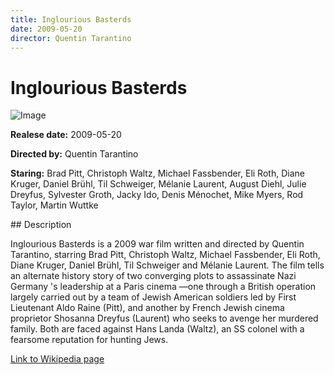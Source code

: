 ```yaml
---
title: Inglourious Basterds
date: 2009-05-20
director: Quentin Tarantino
---
```


# Inglourious Basterds
![Image](https://images.bauerhosting.com/empire/2023/09/Inglourious-Basterds.jpg?auto=format&amp;w=1440&amp;q=80)

<p><strong>Realese date:</strong> 2009-05-20</p>
<p><strong>Directed by:</strong> Quentin Tarantino</p>
<p><strong>Staring:</strong> Brad Pitt, Christoph Waltz, Michael Fassbender, Eli Roth, Diane Kruger, Daniel Brühl, Til Schweiger, Mélanie Laurent, August Diehl, Julie Dreyfus, Sylvester Groth, Jacky Ido, Denis Ménochet, Mike Myers, Rod Taylor, Martin Wuttke</p>
## Description
<p>Inglourious Basterds is a 2009 war film written and directed by Quentin Tarantino, starring Brad Pitt, Christoph Waltz, Michael Fassbender, Eli Roth, Diane Kruger, Daniel Brühl, Til Schweiger and Mélanie Laurent. The film tells an alternate history story of two converging plots to assassinate Nazi Germany 's leadership at a Paris cinema —one through a British operation largely carried out by a team of Jewish American soldiers led by First Lieutenant Aldo Raine (Pitt), and another by French Jewish cinema proprietor Shosanna Dreyfus (Laurent) who seeks to avenge her murdered family. Both are faced against Hans Landa (Waltz), an SS colonel with a fearsome reputation for hunting Jews.</p>

<a href="https://en.wikipedia.org/wiki/Inglourious_Basterds">Link to Wikipedia page</a>

